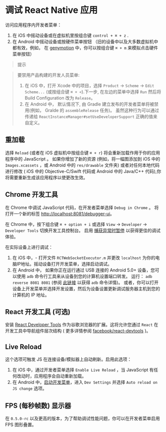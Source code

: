 # 调试 React Native 应用

访问应用程序内开发者菜单：

1. 在 iOS 中摇动设备或在虚拟机里按组合键 `control + ⌘ + z` .
2. 在 Android 中摇动设备或按硬件菜单按钮 （旧的设备中以及大多数虚拟机中都有效，例如， 在 [genymotion](https://www.genymotion.com) 中，你可以按组合键  `⌘ + m` 来模拟点击硬件菜单按钮）

> 提示

> 要禁用产品构建的开发人员菜单:
>
> 1. 在 iOS 中，打开 Xcode 中的项目，选择  `Product` → `Scheme` → `Edit Scheme...` (或按组合键 `⌘ + <`).下一步, 在左边的菜单中选择 `Run` 然后将 Build Configuration 改为 `Release`。
> 2. 在 Android 中， 默认情况下, 由 Gradle 建立发布的开发者菜单将被禁用(例如， Gralde 的 `assembleRelease` 任务)。 虽然这种行为可以通过传递给 `ReactInstanceManager#setUseDeveloperSupport` 正确的值来自定义。

## 重加载   

选择 `Reload` (或者在 iOS 虚拟机中按组合键 `⌘ + r`) 将会重新加载作用于你的应用程序中的 JavaScript 。 如果你增加了新的资源 (例如，将一幅图添加到 iOS  中的 `Images.xcassets` ，或 Android 中的 `res/drawable` 文件夹) 或者对任何本地代码进行修改 ( iOS 中的 Objective-C/Swift 代码或  Android 中的 Java/C++ 代码),你将需要重新生成该应用程序以使更改生效。   

## Chrome 开发工具    

在 Chrome 中调试 JavaScript 代码，在开发者菜单选择 `Debug in Chrome` 。 将打开一个新的标签 [http://localhost:8081/debugger-ui](http://localhost:8081/debugger-ui)。

在 Chrome 中，按下组合键 `⌘ + option + i` 或选择 `View` → `Developer` → `Developer Tools` 切换开发工具控制台。 启用 [捕获异常时暂停](http://stackoverflow.com/questions/2233339/javascript-is-there-a-way-to-get-chrome-to-break-on-all-errors/17324511#17324511) 以获得更佳的调试体验。

在实际设备上进行调试：

1. 在 iOS 中，- 打开文件 `RCTWebSocketExecutor.m` 并更改 `localhost` 为你的电脑IP地址。摇动设备打开开发菜单，选择启动调试。
2. 在 Android 中， 如果你正在运行通过 USB 连接的 Android 5.0+ 设备，您可以使用 `adb` 命令行工具来从设备到您的计算机设置端口转发。 运行： `adb reverse 8081 8081` (参阅 [此链接](http://developer.android.com/tools/help/adb.html) 以获得 `adb` 命令详情)。 或者，你可以打开设备上开发菜单并选择开发设置，然后为设备设置更新调试服务器主机到您的计算机的 IP 地址。

## React 开发工具 (可选)   

安装 [React Developer Tools](https://chrome.google.com/webstore/detail/react-developer-tools/fmkadmapgofadopljbjfkapdkoienihi?hl=en) 作为谷歌浏览器的扩展。这将允许您通过 `React` 在开发工具中导航组件层次结构 ( 更多详情参阅 [facebook/react-devtools](https://github.com/facebook/react-devtools) )。

## Live Reload   

这个选项可触发 JS 在连接设备/模拟器上自动刷新。启用此选项：

1. 在 iOS 中，通过开发者菜单选择 `Enable Live Reload` ，当 JavaScript 有任何改动时，应用程序会自动重新加载。
2. 在 Android 中，[启动开发菜单](#debugging-react-native-apps)，进入 `Dev Settings` 并选择 `Auto reload on JS change` 选项。

## FPS (每秒帧数) 显示器   

在 `0.5.0-rc` 以及更高的版本，为了帮助调试性能问题，你可以在开发者菜单启用 FPS 图形叠置。
